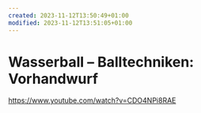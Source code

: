 ```yaml
---
created: 2023-11-12T13:50:49+01:00
modified: 2023-11-12T13:51:05+01:00
---
```


# Wasserball – Balltechniken: Vorhandwurf

https://www.youtube.com/watch?v=CDO4NPi8RAE
